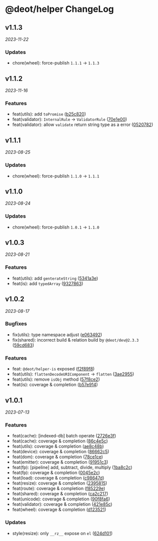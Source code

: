 # @deot/helper ChangeLog

## v1.1.3

_2023-11-22_

### Updates

- chore(wheel): force-publish `1.1.1` -> `1.1.3`

## v1.1.2

_2023-11-16_

### Features

- feat(utils): add `toPromise` ([b25c820](https://github.com/deot/helper/commit/b25c820250f686798dde2c0c1f1cd34b0acf61a8))
- feat(validator): `InternalRule` -> `ValidatorRule` ([70e1e00](https://github.com/deot/helper/commit/70e1e0090099c95a840f595556db15b60893b7c4))
- feat(validator): allow `validate` return string type as a error ([0520782](https://github.com/deot/helper/commit/052078269e0f7139bcfdf1b1f37b1f77ca10fda9))

## v1.1.1

_2023-08-25_

### Updates

- chore(wheel): force-publish `1.1.0` -> `1.1.1`

## v1.1.0

_2023-08-24_

### Updates

- chore(wheel): force-publish `1.0.1` -> `1.1.0`

## v1.0.3

_2023-08-21_

### Features

- feat(utils): add `genterateString` ([5341a3e](https://github.com/deot/helper/commit/5341a3e04d87258d062ac4b6b931b54e4a4629a1))
- feat(is): add `typedArray` ([9327863](https://github.com/deot/helper/commit/93278638c56545d62a645ffb8f270ae5d3a8a3c3))

## v1.0.2

_2023-08-17_

### Bugfixes

- fix(utils): type namespace adjust ([e063492](https://github.com/deot/helper/commit/e063492e529f95516661cc58cea8c5733fa6e972))
- fix(shared): incorrect build & relation build by `@deot/dev@2.3.3` ([59cd683](https://github.com/deot/helper/commit/59cd683d73630d99ef8a96ba2f843769c0eafa1d))

### Features

- feat: `@deot/helper-is` exposed ([f2f89f8](https://github.com/deot/helper/commit/f2f89f8e516194a505ec6a404702f6c32a5e945f))
- feat(utils): `flattenDecodeURIComponent` ->  `flatten` ([3ae2955](https://github.com/deot/helper/commit/3ae29553e06a0309c227075551543dd3179173a7))
- feat(utils): remove `isObj` method ([57f8ce2](https://github.com/deot/helper/commit/57f8ce2b36878a22cfecba67a57df4d752b04bd2))
- feat(is): coverage & completion ([b57e914](https://github.com/deot/helper/commit/b57e91404072fc0b8eb91e004cd579f582ebe571))

## v1.0.1

_2023-07-13_

### Features

- feat(cache): [indexed-db] batch operate ([2726e3f](https://github.com/deot/helper/commit/2726e3f679e9c572b73fc8c4fddf189b1ff478df))
- feat(cache): coverage & completion ([86c4e5c](https://github.com/deot/helper/commit/86c4e5c5f93c8b06bda02d897c91cbfb23597e39))
- feat(utils): coverage & completion ([ae8c48b](https://github.com/deot/helper/commit/ae8c48b85e994e7dccc7f5d132b4bd57792f546c))
- feat(device): coverage & completion ([86662c5](https://github.com/deot/helper/commit/86662c577eb47595a919c1c6acb47b60bba55ef0))
- feat(dom): coverage & completion ([78ce1ce](https://github.com/deot/helper/commit/78ce1ce1b7a47dc436688d4e167e666cb70d435a))
- feat(emitter): coverage & completion ([91951c3](https://github.com/deot/helper/commit/91951c379dad6939f7520b02717ed1441f28bd9d))
- feat(fp): [pipeline] add, subtract, divide, multiply ([1ba8c2c](https://github.com/deot/helper/commit/1ba8c2c76c6dde7c83578664e264080c7255ae8a))
- feat(fp): coverage & completion ([0045e2c](https://github.com/deot/helper/commit/0045e2caf681fffb442daf0be886c1c41d9ded55))
- feat(load): coverage & completion ([c98647d](https://github.com/deot/helper/commit/c98647de41e3b1fe2531551bee74337c3225aa79))
- feat(resize): coverage & completion ([2395815](https://github.com/deot/helper/commit/2395815d9b8d2a0ffc9f41bece2dfa38c5a07759))
- feat(route): coverage & completion ([f85229e](https://github.com/deot/helper/commit/f85229efcd2be82eac39df4f49f5808c0f251cb1))
- feat(shared): coverage & completion ([ca2c217](https://github.com/deot/helper/commit/ca2c217c2a70490b131d98a242200f40e79671fc))
- feat(unicode): coverage & completion ([90f8fa6](https://github.com/deot/helper/commit/90f8fa6fe993ed06848c03f74588a330f7b013b2))
- feat(validator): coverage & completion ([421e85c](https://github.com/deot/helper/commit/421e85cb98332173120e2c0e04428d0a1756a83e))
- feat(wheel): coverage & completion ([d123521](https://github.com/deot/helper/commit/d1235210d5c44d99ae09bc1e3cfa598b5a262e1a))

### Updates

- style(resize): only `__rz__` expose on `el` ([624d101](https://github.com/deot/helper/commit/624d10154237d6f2e28ee87a8186002f30d9e9c3))
